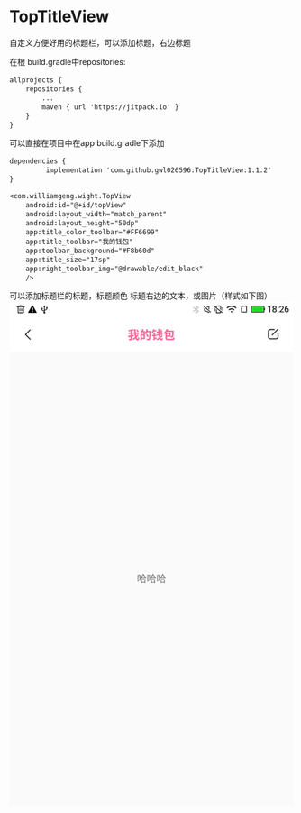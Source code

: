 # TopTitleView
自定义方便好用的标题栏，可以添加标题，右边标题

在根 build.gradle中repositories:

	allprojects {
		repositories {
			...
			maven { url 'https://jitpack.io' }
		}
	}

可以直接在项目中在app build.gradle下添加

	dependencies {
	         implementation 'com.github.gwl026596:TopTitleView:1.1.2'
	}



```
<com.williamgeng.wight.TopView
    android:id="@+id/topView"
    android:layout_width="match_parent"
    android:layout_height="50dp"
    app:title_color_toolbar="#FF6699"
    app:title_toolbar="我的钱包"
    app:toolbar_background="#F8b60d"
    app:title_size="17sp"
    app:right_toolbar_img="@drawable/edit_black"
    />
```

可以添加标题栏的标题，标题颜色 标题右边的文本，或图片（样式如下图）
![image](https://github.com/gwl026596/TopTitleView/blob/master/app/src/main/res/mipmap-xxhdpi/test.jpg?raw=true)

